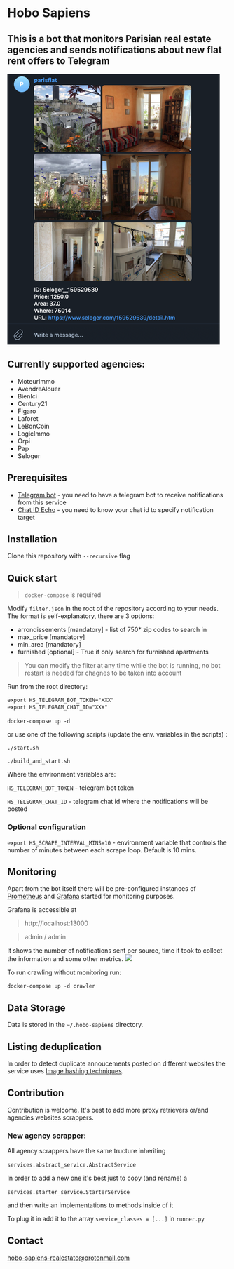 # Hobo Sapiens 
## This is a bot that monitors Parisian real estate agencies and sends notifications about new flat rent offers to Telegram

![](./docs/bot.png)

## Currently supported agencies:

- MoteurImmo
- AvendreAlouer
- BienIci
- Century21
- Figaro
- Laforet
- LeBonCoin
- LogicImmo
- Orpi
- Pap
- Seloger

## Prerequisites
- [Telegram bot](https://core.telegram.org/bots#3-how-do-i-create-a-bot) - you need to have a telegram bot to receive notifications from this service
- [Chat ID Echo](https://t.me/chatid_echo_bot) - you need to know your chat id to specify notification target

## Installation
Clone this repository with `--recursive` flag

## Quick start
> `docker-compose` is required

Modify `filter.json` in the root of the repository according to your needs. The format is self-explanatory, there are 3 options:
- arrondissements [mandatory] - list of 750* zip codes to search in
- max_price [mandatory]
- min_area [mandatory]
- furnished [optional] - True if only search for furnished apartments

> You can modify the filter at any time while the bot is running, no bot restart is needed for chagnes to be taken into account 

Run from the root directory:
```shell script
export HS_TELEGRAM_BOT_TOKEN="XXX" 
export HS_TELEGRAM_CHAT_ID="XXX"

docker-compose up -d
```
or use one of the following scripts (update the env. variables in the scripts) :
```
./start.sh
```
```
./build_and_start.sh
```

Where the environment variables are:

`HS_TELEGRAM_BOT_TOKEN` - telegram bot token

`HS_TELEGRAM_CHAT_ID` - telegram chat id where the notifications will be posted

### Optional configuration
`export HS_SCRAPE_INTERVAL_MINS=10` - environment variable that controls the number of minutes between each scrape loop. Default is 10 mins.

## Monitoring
Apart from the bot itself there will be pre-configured instances of [Prometheus](https://prometheus.io/) and [Grafana](https://grafana.com/) started for monitoring purposes.

Grafana is accessible at 
>http://localhost:13000

>admin / admin 

It shows the number of notifications sent per source, time it took to collect the information and some other metrics.
![](./docs/grafana.png)

To run crawling without monitoring run:
```shell script
docker-compose up -d crawler
```

## Data Storage
Data is stored in the `~/.hobo-sapiens` directory.

## Listing deduplication
In order to detect duplicate annoucements posted on different websites the service uses [Image hashing techniques](https://web.archive.org/web/20171112054354/https://www.safaribooksonline.com/blog/2013/11/26/image-hashing-with-python/).

## Contribution
Contribution is welcome. It's best to add more proxy retrievers or/and agencies websites scrappers.

### New agency scrapper:
  All agency scrappers have the same tructure inheriting 
  
  `services.abstract_service.AbstractService`
  
  In order to add a new one it's best just to copy (and rename) a 
  
  `services.starter_service.StarterService`

  and then write an implementations to methods inside of it
  
  To plug it in add it to the array `service_classes = [...]` in `runner.py`
  
  
## Contact
hobo-sapiens-realestate@protonmail.com
